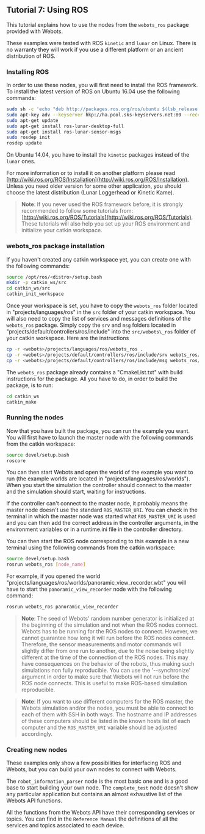 ## Tutorial 7: Using ROS

This tutorial explains how to use the nodes from the `webots_ros` package
provided with Webots.

These examples were tested with ROS `kinetic` and `lunar` on Linux.
There is no warranty they will work if you use a different platform or an ancient distribution of ROS.

### Installing ROS

In order to use these nodes, you will first need to install the ROS framework.
To install the latest version of ROS on Ubuntu 16.04 use the following commands:

```sh
sudo sh -c 'echo "deb http://packages.ros.org/ros/ubuntu $(lsb_release -sc) main" > /etc/apt/sources.list.d/ros-latest.list'
sudo apt-key adv --keyserver hkp://ha.pool.sks-keyservers.net:80 --recv-key 421C365BD9FF1F717815A3895523BAEEB01FA116
sudo apt-get update
sudo apt-get install ros-lunar-desktop-full
sudo apt-get install ros-lunar-sensor-msgs
sudo rosdep init
rosdep update
```

On Ubuntu 14.04, you have to install the `kinetic` packages instead of the `lunar` ones.

For more information or to install it on another platform please read
[http://wiki.ros.org/ROS/Installation](http://wiki.ros.org/ROS/Installation).
Unless you need older version for some other application, you should choose the
latest distribution (Lunar Loggerhead or Kinetic Kame).

> **Note**:
If you never used the ROS framework before, it is strongly recommended to follow
some tutorials from:
[http://wiki.ros.org/ROS/Tutorials](http://wiki.ros.org/ROS/Tutorials). These
tutorials will also help you set up your ROS environment and initialize
your catkin workspace.

### webots_ros package installation

If you haven't created any catkin workspace yet, you can create one with the
following commands:

```sh
source /opt/ros/<distro>/setup.bash
mkdir -p catkin_ws/src
cd catkin_ws/src
catkin_init_workspace
```

Once your workspace is set, you have to copy the `webots_ros` folder located in
"projects/languages/ros" in the `src` folder of your catkin workspace. You will
also need to copy the list of services and messages definitions of the
`webots_ros` package. Simply copy the `srv` and `msg` folders located in
"projects/default/controllers/ros/include" into the `src/webots\_ros` folder of your
catkin workspace. Here are the instructions

```sh
cp -r <webots>/projects/languages/ros/webots_ros .
cp -r <webots>/projects/default/controllers/ros/include/srv webots_ros/
cp -r <webots>/projects/default/controllers/ros/include/msg webots_ros/
```

The `webots_ros` package already contains a "CmakeList.txt" with build
instructions for the package. All you have to do, in order to build the package,
is to run:

```sh
cd catkin_ws
catkin_make
```

### Running the nodes

Now that you have built the package, you can run the example you want. You will
first have to launch the master node with the following commands from the catkin
workspace:

```sh
source devel/setup.bash
roscore
```

You can then start Webots and open the world of the example you want to run (the
example worlds are located in "projects/languages/ros/worlds"). When you start
the simulation the controller should connect to the master and the simulation
should start, waiting for instructions.

If the controller can't connect to the master node, it probably means the master
node doesn't use the standard `ROS_MASTER_URI`. You can check in the terminal in
which the master node was started what `ROS_MASTER_URI` is used and you can then
add the correct address in the controller arguments, in the environment
variables or in a runtime.ini file in the controller directory.

You can then start the ROS node corresponding to this example in a new terminal
using the following commands from the catkin workspace:

```sh
source devel/setup.bash
rosrun webots_ros [node_name]
```

For example, if you opened the world
"projects/languages/ros/worlds/panoramic\_view\_recorder.wbt" you will have to
start the `panoramic_view_recorder` node with the following command:

```sh
rosrun webots_ros panoramic_view_recorder
```

> **Note**:
The seed of Webots' random number generator is initialized at the beginning
of the simulation and not when the ROS nodes connect. Webots has to be running
for the ROS nodes to connect. However, we cannot guarantee how long it will
run before the ROS nodes connect. Therefore, the sensor measurements and motor
commands will slightly differ from one run to another, due to the noise being
slightly different at the time of the connection of the ROS nodes. This may have
consequences on the behavior of the robots, thus making such simulations non
fully reproducible. You can use the '--synchronize' argument in order to make
sure that Webots will not run before the ROS node connects. This is useful to
make ROS-based simulation reproducible.

<!-- -->

> **Note**:
If you want to use different computers for the ROS master, the Webots simulation
and/or the nodes, you must be able to connect to each of them with SSH in both
ways. The hostname and IP addresses of these computers should be listed in the
known hosts list of each computer and the `ROS_MASTER_URI` variable should be
adjusted accordingly.

### Creating new nodes

These examples only show a few possibilities for interfacing ROS and Webots, but
you can build your own nodes to connect with Webots.

The `robot_information_parser` node is the most basic one and is a good base to
start building your own node. The `complete_test` node doesn't show any
particular application but contains an almost exhaustive list of the Webots API
functions.

All the functions from the Webots API have their corresponding services or
topics. You can find in the `Reference Manual` the definitions of all the
services and topics associated to each device.
